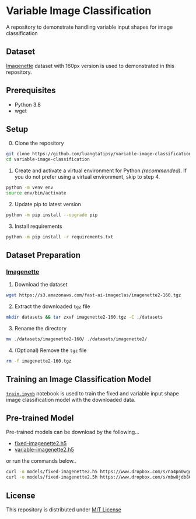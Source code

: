 # Variable Image Classification
A repository to demonstrate handling variable input shapes for image classification

## Dataset
[Imagenette](https://github.com/fastai/imagenette) dataset with 160px version is used to demonstrated in this repository.
## Prerequisites
- Python 3.8
- wget
## Setup
0. Clone the repository
```sh
git clone https://github.com/luangtatipsy/variable-image-classification.git
cd variable-image-classification
```
1. Create and activate a virtual environment for Python _(recommended)_. If you do not prefer using a virtual environment, skip to step 4.
```sh
python -m venv env
source env/bin/activate
```
2. Update pip to latest version
```sh
python -m pip install --upgrade pip
```
3. Install requirements
```sh
python -m pip install -r requirements.txt
```

## Dataset Preparation
### [Imagenette](https://github.com/fastai/imagenette)  
  1. Download the dataset
  ```sh
  wget https://s3.amazonaws.com/fast-ai-imageclas/imagenette2-160.tgz
  ```
  2. Extract the downloaded `tgz` file
  ```sh
  mkdir datasets && tar zxvf imagenette2-160.tgz -C ./datasets
  ```
  3. Rename the directory
  ```sh
  mv ./datasets/imagenette2-160/ ./datasets/imagenette2/
  ```
  4. (Optional) Remove the `tgz` file
  ```sh
  rm -f imagenette2-160.tgz
  ```
  
 ## Training an Image Classification Model
[`train.ipynb`](https://github.com/luangtatipsy/variable-image-classification/blob/main/train.ipynb) notebook is used to train the fixed and variable input shape image classification model with the downloaded data. 

## Pre-trained Model
Pre-trained models can be download by the following... 
- [fixed-imagenette2.h5](https://www.dropbox.com/s/na4pn0wggcdbjjb/fixed-imagenette2.h5)
- [variable-imagenette2.h5](https://www.dropbox.com/s/mbw0jdb86s0xw1a/variable-imagenette2.h5)

or run the commands below..
```sh
curl -o models/fixed-imagenette2.h5 https://www.dropbox.com/s/na4pn0wggcdbjjb/fixed-imagenette2.h5
curl -o models/fixed-imagenette2.5h https://www.dropbox.com/s/mbw0jdb86s0xw1a/variable-imagenette2.h5
```
  
  ## License
This repository is distributed under [MIT License](https://github.com/luangtatipsy/variable-image-classification/blob/main/LICENSE)
